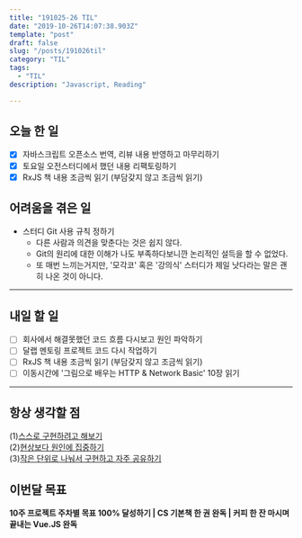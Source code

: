 ```yaml
---
title: "191025-26 TIL"
date: "2019-10-26T14:07:38.903Z"
template: "post"
draft: false
slug: "/posts/191026til"
category: "TIL"
tags:
  - "TIL"
description: "Javascript, Reading"

---
```


## 오늘 한 일

- [x] 자바스크립트 오픈소스 번역, 리뷰 내용 반영하고 마무리하기
- [x] 토요일 오전스터디에서 했던 내용 리팩토링하기
- [x] RxJS 책 내용 조금씩 읽기 (부담갖지 않고 조금씩 읽기)

## 어려움을 겪은 일

- 스터디 Git 사용 규칙 정하기
  - 다른 사람과 의견을 맞춘다는 것은 쉽지 않다.
  - Git의 원리에 대한 이해가 나도 부족하다보니깐 논리적인 설득을 할 수 없었다.
  - 또 매번 느끼는거지만, '모각코' 혹은 '강의식' 스터디가 제일 낫다라는 말은 괜히 나온 것이 아니다.

---

## 내일 할 일

- [ ] 회사에서 해결못했던 코드 흐름 다시보고 원인 파악하기
- [ ] 달랩 멘토링 프로젝트 코드 다시 작업하기
- [ ] RxJS 책 내용 조금씩 읽기 (부담갖지 않고 조금씩 읽기)
- [ ] 이동시간에 '그림으로 배우는 HTTP & Network Basic'  10장 읽기

------



## 항상 생각할 점

(1)<u>스스로 구현하려고 해보기</u> <br>(2)<u>현상보다 원인에 집중하기</u> <br>(3)<u>작은 단위로 나눠서 구현하고 자주 공유하기</u>



## 이번달 목표

**10주 프로젝트 주차별 목표 100% 달성하기 | CS 기본책 한 권 완독 | 커피 한 잔 마시며 끝내는 Vue.JS 완독**

